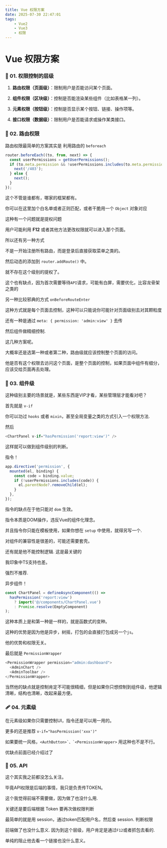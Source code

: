 ```yaml
---
title: Vue 权限方案
date: 2025-07-30 22:47:01
tags: 
    - Vue2
    - Vue3
    - 权限
---
```



# Vue 权限方案

### 🍰 01. 权限控制的层级

1. **路由权限（页面级）**：限制用户是否能访问某个页面。

2. **组件权限（区块级）**：控制是否能渲染某些组件（比如表格某一列）。

3. **元素权限（按钮级）**：控制是否显示某个按钮、链接、操作项等。

4. **接口权限（数据级）**：限制用户是否能请求或操作某类接口。
   
   

### 🤖 02. 路由权限

路由权限最简单的方案其实是 利用路由的 `beforeach`



```javascript
router.beforeEach((to, from, next) => {
  const userPermissions = getUserPermissions();
  if (to.meta.permission && !userPermissions.includes(to.meta.permission)) {
    next('/403'); 
  } else {
    next();
  }
});
```



这个不管是谁都有，哪家的框架都有。

你可以在这里加个白名单或者正则匹配，或者干脆用一个 `Object` 对象对应

这种有一个问题就是提权问题

用户可能利用 **F12** 或者其他方法更改权限就可以进入那个页面。



所以还有另一种方式

不是一开始注册所有路由，而是登录后直接获取菜单之类的。

然后动态的添加到 `router.addRoute()` 中。

就不存在这个级别的提权了。

这个也有缺点，因为首次需要等待`API`请求，可能有白屏，需要优化，比容龙骨架之类的



另一种比较邪典的方式 `onBeforeRouteEnter`

这种方式就是每个页面去控制，这种可以只能说你可能针对页面级别去对其颗粒度



还有一种是通过 `meta: { permission: 'admin:view' }` 去传

然后组件做精细控制.



这几种方案呢。

大概率还是选第一种或者第二种，路由级就应该控制整个页面的访问。

他是否有这个权限去访问这个页面，是整个页面的控制，如果页面中组件有细分，应该交给页面再去处理。





### 🧺 03. 组件级

这种级别主要的场景就是，某些东西是VIP才看，某些管理层才能看对吧？

首先就是 `v-if`

你可以功过 `hooks` 或者 `mixin`，甚至全局变量之类的方式引入一个权限方法.

然后

```javascript
<ChartPanel v-if="hasPermission('report:view')" />
```

这样就可以做到组件级别的判断。



指令！

```javascript
app.directive('permission', {
  mounted(el, binding) {
    const code = binding.value;
    if (!userPermissions.includes(code)) {
      el.parentNode?.removeChild(el);
    }
  },
});
```

指令的缺点在于他只能对 `dom` 生效。

指令本质是DOM操作，违反Vue的组件化理念。

并且指令你只能在模板使用，如果你想在 `setup`  中使用，就得另写一个.

对组件的兼容性是很差的，可能还需要套壳。

还有就是他不能控制逻辑. 这是最关键的

我印象中TS支持也差。

强烈不推荐.



异步组件！

```javascript
const ChartPanel = defineAsyncComponent(() =>
  hasPermission('report:view')
    ? import('@/components/ChartPanel.vue')
    : Promise.resolve(EmptyComponent)
);
```

这种本质上是和第一种是一样的，就是函数式的变种。

这种的优势是因为他是异步，树摇，打包的会直接打包成另一个`js`。 

他的优势和权限无关。



最后就是 `PermissionWrapper`

```javascript
<PermissionWrapper permission="admin:dashboard">
  <AdminChart />
  <AdminToolbar />
</PermissionWrapper>
```



当然他的缺点就是控制肯定不可能很精细，但是如果你只想控制到组件级，他逻辑清晰，结构也清晰，改起来最方便。



### 🩹 04. 元素级

在元素级如果你只需要控制UI，指令还是可以用一用的。

更多的还是推荐 `v-if="hasPermission('xxx')"`

如果要统一风格，``<AuthButton>`、`<PermissionWrapper>`` 用这种也不是不行。

优缺点前面已经介绍过了





### 🧲 05. API

这个其实我之前都没怎么关注。

毕竟API权限是后端的事情，我只是负责传TOKEN。

这个我觉得前端不需要做，因为做了也没什么用.

关键还是要后端根据 Token 要再次做权限判断



最简单的就是用 session，通过token匹配用户名，然后查 session. 判断权限

前端做了也没什么意义. 因为到这个层级，用户肯定是通过`F12`或者抓包去看的.

单纯的阻止他去看一个链接也没什么意义。


